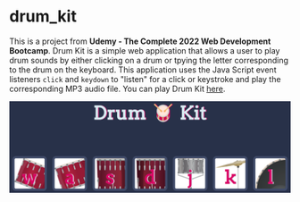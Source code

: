 # drum_kit

This is a project from <b>Udemy - The Complete 2022 Web Development Bootcamp</b>.  Drum Kit is a simple web application that allows a user to play drum sounds by either
clicking on a drum or tpying the letter corresponding to the drum on the keyboard.  This application uses the Java Script event listeners `click` and `keydown` to "listen" for a click or keystroke and play the corresponding MP3 audio file.  You can play Drum Kit [here](https://george-brand.github.io/drum_kit/).

![Drum Kit Screen Shot](https://github.com/george-brand/drum_kit/blob/main/images/drum_kit_image.png)

